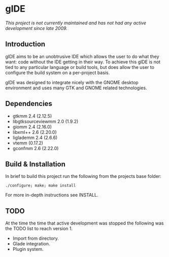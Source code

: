 # gIDE

*This project is not currently maintained and has not had any active development since late 2009.*

## Introduction

gIDE aims to be an unobtrusive IDE which allows the user to do what they want: code without the IDE getting in their way.  To achieve this gIDE is not tied to any particular language or build tools, but does allow the user to configure the 
build system on a per-project basis.

gIDE was designed to integrate nicely with the GNOME desktop environment and uses many GTK and GNOME related technologies.

## Dependencies 

* gtkmm 2.4 (2.12.5)
* libgtksourceviewmm 2.0 (1.9.2)
* giomm 2.4 (2.16.0)
* libxml++ 2.6 (2.20.0)
* liglademm 2.4 (2.6.6)
* vtemm (0.17.2)
* gconfmm 2.6 (2.22.0)

## Build & Installation

In brief to build this project run the following from the projects base folder:

	./configure; make; make install

For more in-depth instructions see INSTALL.

## TODO

At the time the time that active development was stopped the following was the TODO list to reach version 1.

* Import from directory.
* Glade integration.
* Plugin system.
